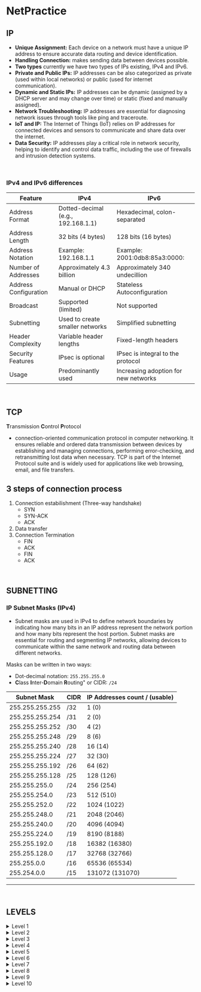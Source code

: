 # NetPractice

## IP
- **Unique Assignment:** Each device on a network must have a unique IP address to ensure accurate data routing and device identification.
- **Handling Connection:** makes sending data between devices possible. 
- **Two types** currently we have two types of IPs existing, IPv4 and IPv6.
- **Private and Public IPs:** IP addresses can be also categorized as private (used within local networks) or public (used for internet communication).
- **Dynamic and Static IPs:** IP addresses can be dynamic (assigned by a DHCP server and may change over time) or static (fixed and manually assigned).
- **Network Troubleshooting:** IP addresses are essential for diagnosing network issues through tools like ping and traceroute.
- **IoT and IP:** The Internet of Things (IoT) relies on IP addresses for connected devices and sensors to communicate and share data over the internet.
- **Data Security:** IP addresses play a critical role in network security, helping to identify and control data traffic, including the use of firewalls and intrusion detection systems.
<br>

### IPv4 and IPv6 differences
  
| Feature                | IPv4                               | IPv6                           |
|------------------------|------------------------------------|-------------------------------|
| Address Format         | Dotted-decimal (e.g., 192.168.1.1) | Hexadecimal, colon-separated  |
| Address Length         | 32 bits (4 bytes)                  | 128 bits (16 bytes)           |
| Address Notation       | Example: 192.168.1.1               | Example: 2001:0db8:85a3:0000: |
| Number of Addresses    | Approximately 4.3 billion          | Approximately 340 undecillion |
| Address Configuration  | Manual or DHCP                     | Stateless Autoconfiguration   |
| Broadcast              | Supported (limited)                | Not supported                 |
| Subnetting             | Used to create smaller networks    | Simplified subnetting         |
| Header Complexity      | Variable header lengths            | Fixed-length headers          |
| Security Features      | IPsec is optional                  | IPsec is integral to the protocol |
| Usage                  | Predominantly used                 | Increasing adoption for new networks |
<br>


## TCP
**T**ransmission **C**ontrol **P**rotocol

- connection-oriented communication protocol in computer networking. It ensures reliable and ordered data transmission between devices by establishing and managing connections, performing error-checking, and retransmitting lost data when necessary. TCP is part of the Internet Protocol suite and is widely used for applications like web browsing, email, and file transfers.

## 3 steps of connection process
1. Connection estabilishment (Three-way handshake)
   - SYN
   - SYN-ACK
   - ACK
2. Data transfer
3. Connection Termination
   - FIN
   - ACK
   - FIN
   - ACK
<br>

## SUBNETTING

### IP Subnet Masks (IPv4)
- Subnet masks are used in IPv4 to define network boundaries by indicating how many bits in an IP address represent the network portion and how many bits represent the host portion. Subnet masks are essential for routing and segmenting IP networks, allowing devices to communicate within the same network and routing data between different networks.<br>

Masks can be written in two ways:
- Dot-decimal notation: `255.255.255.0`
- **C**lass **I**nter-**D**omain **R**outing" or CIDR: `/24`<br>

| Subnet Mask       | CIDR  | IP Addresses count / (usable)|
|-------------------|---------------|----------------------|
| 255.255.255.255   | /32    | 1 (0)               |
| 255.255.255.254   | /31     | 2 (0)                  |
| 255.255.255.252   | /30     | 4 (2)                 |
| 255.255.255.248   | /29    | 8 (6)                |
| 255.255.255.240   | /28    | 16 (14)                |
| 255.255.255.224   | /27    | 32 (30)              |
| 255.255.255.192   | /26    | 64 (62)              |
| 255.255.255.128   | /25    | 128 (126)                  |
| 255.255.255.0     | /24     | 256 (254)                 |
| 255.255.254.0     | /23    | 512 (510)              |
| 255.255.252.0     | /22    | 1024 (1022)               |
| 255.255.248.0     | /21    | 2048 (2046)              |
| 255.255.240.0     | /20    | 4096 (4094)              |
| 255.255.224.0     | /19    | 8190 (8188)              |
| 255.255.192.0     | /18     | 16382 (16380)               |
| 255.255.128.0     | /17    | 32768 (32766)              |
| 255.255.0.0       | /16    | 65536 (65534)              |
| 255.254.0.0       | /15    | 131072 (131070)             |
------------------------------------------------------------
<br>

## LEVELS

<details>
  <summary>Level 1</summary>

  ![Level 1]((https://github.com/Alaire1/netPractice/blob/main/images/level1.png)<br>
  hghghh
 
</details>

<details>
  <summary>Level 2</summary>

  ![Level 1](img link)<br>
  hghghh
 
</details>

<details>
  <summary>Level 3</summary>

  ![Level 1](img link)<br>
  hghghh
 
</details>

<details>
  <summary>Level 4</summary>

  ![Level 1](img link)<br>
  hghghh
 
</details>

<details>
  <summary>Level 5</summary>

  ![Level 1](img link)<br>
  hghghh
 
</details>

<details>
  <summary>Level 6</summary>

  ![Level 1](img link)<br>
  hghghh
 
</details>

<details>
  <summary>Level 7</summary>

  ![Level 1](img link)<br>
  hghghh
 
</details>

<details>
  <summary>Level 8</summary>

  ![Level 1](img link)<br>
  hghghh
 
</details>

<details>
  <summary>Level 9</summary>

  ![Level 1](img link)<br>
  hghghh
 
</details>

<details>
  <summary>Level 10</summary>

  ![Level 1](img link)<br>
  hghghh
 
</details>
